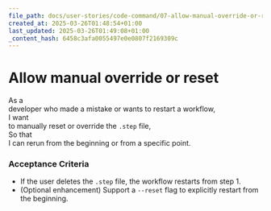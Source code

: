 ```yaml
---
file_path: docs/user-stories/code-command/07-allow-manual-override-or-reset.md
created_at: 2025-03-26T01:48:54+01:00
last_updated: 2025-03-26T01:49:08+01:00
_content_hash: 6458c3afa0055497e0e0807f2169309c
---
```


# Allow manual override or reset  
As a  
developer who made a mistake or wants to restart a workflow,  
I want  
to manually reset or override the `.step` file,  
So that  
I can rerun from the beginning or from a specific point.

### Acceptance Criteria
- If the user deletes the `.step` file, the workflow restarts from step 1.
- (Optional enhancement) Support a `--reset` flag to explicitly restart from the beginning.
